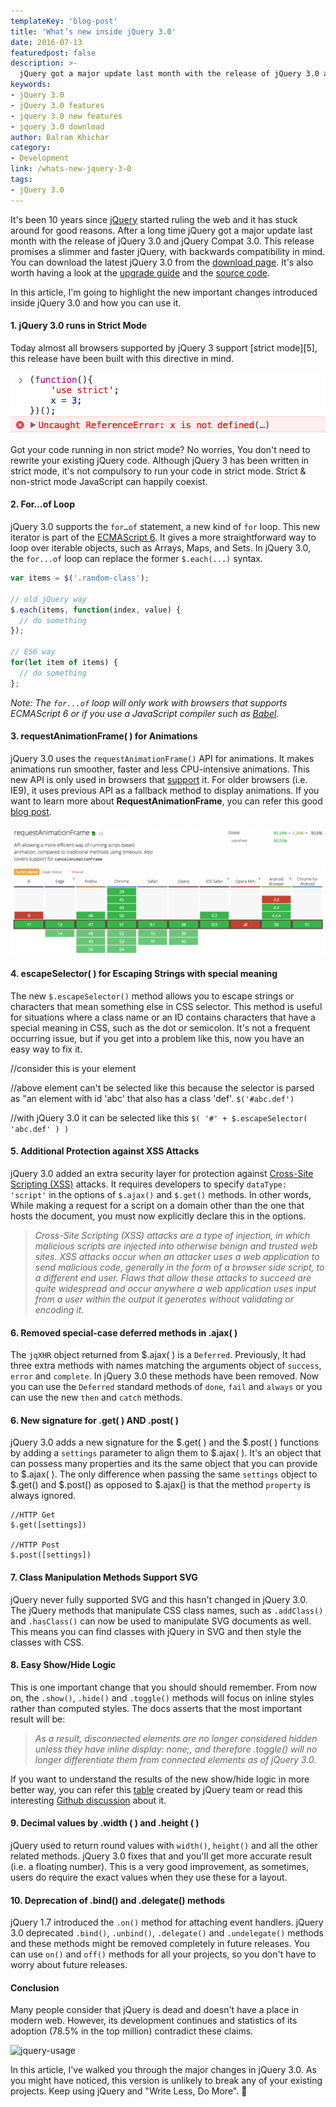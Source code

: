 ```yaml
---
templateKey: 'blog-post'
title: 'What’s new inside jQuery 3.0'
date: 2016-07-13
featuredpost: false
description: >-
  jQuery got a major update last month with the release of jQuery 3.0 and jQuery Compat 3.0. This release promises a slimmer and faster jQuery, with backward compatibility.
keywords:
- jQuery 3.0
- jQuery 3.0 features
- jquery 3.0 new features
- jquery 3.0 download
author: Balram Khichar
category:
- Development
link: /whats-new-jquery-3-0
tags:
- jQuery 3.0
---
```


It's been 10 years since [jQuery](http://jquery.com/) started ruling the web and it has stuck around for good reasons. After a long time jQuery got a major update last month with the release of jQuery 3.0 and jQuery Compat 3.0. This release promises a slimmer and faster jQuery, with backwards compatibility in mind. You can download the latest jQuery 3.0 from the [download page](http://jquery.com/download/). It's also worth having a look at the [upgrade guide](http://jquery.com/upgrade-guide/3.0/) and the [source code](https://code.jquery.com/jquery-3.0.0.js).

In this article, I'm going to highlight the new important changes introduced inside jQuery 3.0 and how you can use it.

 

#### 1\. jQuery 3.0 runs in Strict Mode

Today almost all browsers supported by jQuery 3 support [strict mode][5], this release have been built with this directive in mind.

![Jquery-strict](./images/eWqih.png)

Got your code running in non strict mode? No worries, You don't need to rewrite your existing jQuery code. Although jQuery 3 has been written in strict mode, it's not compulsory to run your code in strict mode. Strict & non-strict mode JavaScript can happily coexist.


#### 2\. For…of Loop

jQuery 3.0 supports the `for…of` statement, a new kind of `for` loop. This new iterator is part of the [ECMAScript 6](http://es6-features.org/). It gives a more straightforward way to loop over iterable objects, such as Arrays, Maps, and Sets. In jQuery 3.0, the `for...of` loop can replace the former `$.each(...)` syntax.
    
```js
var items = $('.random-class');

// old jQuery way
$.each(items, function(index, value) {
  // do something
});

// ES6 way
for(let item of items) {
  // do something
};
```

_Note: The `for...of` loop will only work with browsers that supports ECMAScript 6 or if you use a JavaScript compiler such as [Babel](https://babeljs.io/)._

 

#### 3\. requestAnimationFrame( ) for Animations

jQuery 3.0 uses the `requestAnimationFrame()` API for animations. It makes animations run smoother, faster and less CPU-intensive animations. This new API is only used in browsers that [support](http://caniuse.com/#feat=requestanimationframe) it. For older browsers (i.e. IE9), it uses previous API as a fallback method to display animations. If you want to learn more about **RequestAnimationFrame**, you can refer this good [blog post](https://css-tricks.com/using-requestanimationframe/).

![requestanimationframe-support](./images/requestanimationframe-support-1024x418.png)

 

 

#### 4\. escapeSelector( ) for Escaping Strings with special meaning

The new `$.escapeSelector()` method allows you to escape strings or characters that mean something else in CSS selector. This method is useful for situations where a class name or an ID contains characters that have a special meaning in CSS, such as the dot or semicolon. It's not a frequent occurring issue, but if you get into a problem like this, now you have an easy way to fix it.
    
    
//consider this is your element



//above element can't be selected like this because the selector is parsed as "an element with id 'abc' that also has a class 'def'.
```$('#abc.def')```

//with jQuery 3.0 it can be selected like this
```$( '#' + $.escapeSelector( 'abc.def' ) )```
    

 

#### 5\. Additional Protection against XSS Attacks

jQuery 3.0 added an extra security layer for protection against [Cross-Site Scripting (XSS)](https://www.owasp.org/index.php/Cross-site_Scripting_(XSS)) attacks. It requires developers to specify `dataType: 'script'` in the options of `$.ajax()` and `$.get()` methods. In other words, While making a request for a script on a domain other than the one that hosts the document, you must now explicitly declare this in the options.

> _Cross-Site Scripting (XSS) attacks are a type of injection, in which malicious scripts are injected into otherwise benign and trusted web sites. XSS attacks occur when an attacker uses a web application to send malicious code, generally in the form of a browser side script, to a different end user. Flaws that allow these attacks to succeed are quite widespread and occur anywhere a web application uses input from a user within the output it generates without validating or encoding it._

 

#### 6\. Removed special-case deferred methods in .ajax( )

The `jqXHR` object returned from $.ajax( ) is a `Deferred`. Previously, It had three extra methods with names matching the arguments object of `success`, `error` and `complete`. In jQuery 3.0 these methods have been removed. Now you can use the `Deferred` standard methods of `done`, `fail` and `always` or you can use the new `then` and `catch` methods.

 

#### 6\. New signature for .get( ) AND .post( )

jQuery 3.0 adds a new signature for the $.get( ) and the $.post( ) functions by adding a `settings` parameter to align them to $.ajax( ). It's an object that can possess many properties and its the same object that you can provide to $.ajax( ). The only difference when passing the same `settings` object to $.get() and $.post() as opposed to $.ajax() is that the method `property` is always ignored.
    
```
//HTTP Get
$.get([settings])

//HTTP Post
$.post([settings])
``` 

 

#### 7\. Class Manipulation Methods Support SVG

jQuery never fully supported SVG and this hasn't changed in jQuery 3.0. The jQuery methods that manipulate CSS class names, such as `.addClass()` and `.hasClass()` can now be used to manipulate SVG documents as well. This means you can find classes with jQuery in SVG and then style the classes with CSS.

 

#### 8\. Easy Show/Hide Logic

This is one important change that you should should remember. From now on, the `.show()`, `.hide()` and `.toggle()` methods will focus on inline styles rather than computed styles. The docs asserts that the most important result will be:

> _As a result, disconnected elements are no longer considered hidden unless they have inline display: none;, and therefore .toggle() will no longer differentiate them from connected elements as of jQuery 3.0._

If you want to understand the results of the new show/hide logic in more better way, you can refer this [table](https://docs.google.com/spreadsheets/d/1UaISjcS3UMxVJ7eSBIXtK-jqF8Grl67w640peCqlkoc/edit) created by jQuery team or read this interesting [Github discussion](https://github.com/jquery/jquery/issues/2854) about it.

 

#### 9\. Decimal values by .width ( ) and .height ( )

jQuery used to return round values with `width()`, `height()` and all the other related methods. jQuery 3.0 fixes that and you'll get more accurate result (i.e. a floating number). This is a very good improvement, as sometimes, users do require the exact values when they use these for a layout.

 

#### 10\. Deprecation of .bind() and .delegate() methods

jQuery 1.7 introduced the `.on()` method for attaching event handlers. jQuery 3.0 deprecated `.bind()`, `.unbind()`, `.delegate()` and `.undelegate()` methods and these methods might be removed completely in future releases. You can use `on()` and `off()` methods for all your projects, so you don't have to worry about future releases.

 

#### Conclusion

Many people consider that jQuery is dead and doesn't have a place in modern web. However, its development continues and statistics of its adoption (78.5% in the top million) contradict these claims.

![jquery-usage](./images/Screen-Shot-2016-07-12-at-7.37.08-PM.png)

In this article, I've walked you through the major changes in jQuery 3.0. As you might have noticed, this version is unlikely to break any of your existing projects. Keep using jQuery and "Write Less, Do More". 🙂